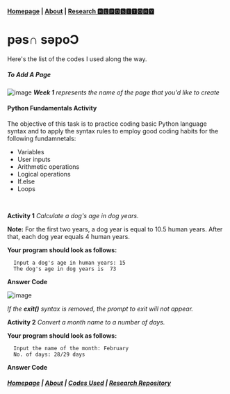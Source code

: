 #### [Homepage](https://jolly20220861.github.io/)   |  [About](https://jolly20220861.github.io/about) |  [Research 🆁🅴🅿🅾🆂🅸🆃🅾🆁🆈](https://jolly20220861.github.io/journals)

# pǝs∩ sǝpoƆ

Here's the list of the codes I used along the way.

##### To Add A Page

![image](https://user-images.githubusercontent.com/110364984/183291518-a1f405a5-aba8-44c0-98bb-2eb902f02e53.png)
_**Week 1** represents the name of the page that you'd like to create_
<br>
#### Python Fundamentals Activity
The objective of this task is to practice coding basic Python language syntax and to apply the syntax rules to employ good coding habits for the following fundamnetals:
* Variables
* User inputs
* Arithmetic operations
* Logical operations
* If.else
* Loops
<br>

**Activity 1**
_Calculate a dog's age in dog years._

**Note:** For the first two years, a dog year is equal to 10.5 human years.  After that, each dog year equals 4 human years.
<br>

**Your program should look as follows:**
<br>

      Input a dog's age in human years: 15
      The dog's age in dog years is  73
     
**Answer Code**

![image](https://user-images.githubusercontent.com/110364984/185266425-fc261818-6a30-4884-be31-851b939658aa.png)
<br>

_If the **exit()** syntax is removed, the prompt to exit will not appear._

**Activity 2**
_Convert a month name to a number of days._

**Your program should look as follows:**
<br>

      Input the name of the month: February
      No. of days: 28/29 days
  
**Answer Code**





##### [Homepage](jolly20220861.github.io)   | [About](https://jolly20220861.github.io/about)   | [Codes Used](https://jolly20220861.github.io/Codes)   | [Research Repository](https://jolly20220861.github.io/journals)
